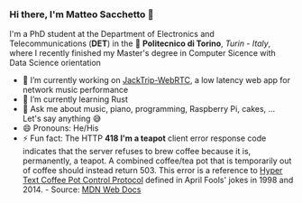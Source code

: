 ### Hi there, I'm Matteo Sacchetto 👋

I'm a PhD student at the Department of Electronics and Telecommunications (**DET**) in the 🏫 **Politecnico di Torino**, *Turin - Italy*, where I recently finished my Master's degree in Computer Sicence with Data Science orientation
  
- 🔭 I’m currently working on [JackTrip-WebRTC](https://github.com/jacktrip-webrtc/jacktrip-webrtc), a low latency web app for network music performance
- 🌱 I’m currently learning Rust 
- 💬 Ask me about music, piano, programming, Raspberry Pi, cakes, ... Let's say anything :sweat_smile:
- 😄 Pronouns: He/His
- ⚡ Fun fact: The HTTP **418 I'm a teapot** client error response code indicates that the server refuses to brew coffee because it is, permanently, a teapot. A combined coffee/tea pot that is temporarily out of coffee should instead return 503. This error is a reference to [Hyper Text Coffee Pot Control Protocol](https://tools.ietf.org/html/rfc2324) defined in April Fools' jokes in 1998 and 2014. - Source: [MDN Web Docs](https://developer.mozilla.org/en-US/docs/Web/HTTP/Status/418)
